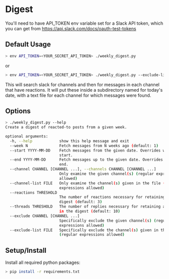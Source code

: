 # Digest
You'll need to have API_TOKEN env variable set for a Slack API token, 
which you can get from https://api.slack.com/docs/oauth-test-tokens

## Default Usage

```bash
> env API_TOKEN=<YOUR_SECRET_API_TOKEN> ./weekly_digest.py
```
or
```bash
> env API_TOKEN=<YOUR_SECRET_API_TOKEN> ./weekly_digest.py --exclude-list ./default_exclude.txt
```

This will search slack for channels and then for messages in each 
channel that have reactions.  It will put these inside a subdirectory 
named for today's date, with a text file for each channel for which 
messages were found.

## Options

```bash
> ./weekly_digest.py --help
Create a digest of reacted-to posts from a given week.

optional arguments:
  -h, --help            show this help message and exit
  --week N              Fetch messages from N weeks ago (default: 1)
  --start YYYY-MM-DD    Fetch messages from the given date. Overrides week
                        start.
  --end YYYY-MM-DD      Fetch messages up to the given date. Overrides week
                        end.
  --channel CHANNEL [CHANNEL ...], --channels CHANNEL [CHANNEL ...]
                        Only examine the given channel(s) (regular expressions
                        allowed)
  --channel-list FILE   Only examine the channel(s) given in the file (regular
                        expressions allowed)
  --reactions THRESHOLD
                        The number of reactions necessary for retaining in the
                        digest (default: 3)
  --threads THRESHOLD   The number of replies necessary for retaining a thread
                        in the digest (default: 10)
  --exclude CHANNEL [CHANNEL ...]
                        Specifically exclude the given channel(s) (regular
                        expressions allowed)
  --exclude-list FILE   Specifically exclude the channel(s) given in the file
                        (regular expressions allowed)
```

## Setup/Install

Install all required python packages:

```bash
> pip install -r requirements.txt
```
